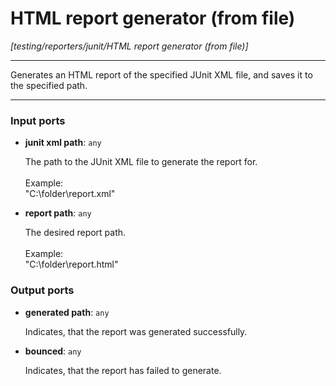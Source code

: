 # HTML report generator (from file)

_[testing/reporters/junit/HTML report generator (from file)]_

---

Generates an HTML report of the specified JUnit XML file, and saves it to the specified path.<br>

---

### Input ports

* __junit xml path__: ` any `

    The path to the JUnit XML file to generate the report for.<br>
    <br>
    Example:<br>
    "C:\\folder\\report.xml"<br>


* __report path__: ` any `

    The desired report path.<br>
    <br>
    Example:<br>
    "C:\\folder\\report.html"<br>

### Output ports

* __generated path__: ` any `

    Indicates, that the report was generated successfully.<br>


* __bounced__: ` any `

    Indicates, that the report has failed to generate.<br>


